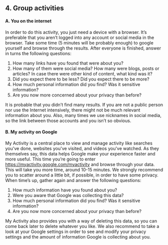## 4. Group activities

#### A. You on the internet

In order to do this activity, you just need a device with a browser. It’s preferable that you aren’t logged into any account or social media in the browser. Take some time (5 minutes will be probably enough) to google yourself and browse through the results. After everyone is finished, answer in turns the following questions:

1. How many links have you found that were about you?
2. How many of them were social media? How many were blogs, posts or articles? In case there were other kind of content, what kind was it?
3. Did you expect there to be less? Did you expect there to be more? 
4. How much personal information did you find? Was it sensitive information?
5. Are you now more concerned about your privacy than before?

It is probable that you didn’t find many results. If you are not a public person nor use the Internet intensively, there might not be much relevant information about you. Also, many times we use nicknames in social media, so the link between those accounts and you isn’t so obvious.

#### B. My activity on Google

My Activity is a central place to view and manage activity like searches you've done, websites you've visited, and videos you've watched. As they themselves say, this data helps Google make your experience faster and more useful. This time you’re going to enter https://myactivity.google.com/myactivity and browse through your data. This will take you more time, around 10-15 minutes. We strongly recommend you to scatter around a little bit, if possible, in order to have some privacy. When time’s up, gather again and answer the following questions:


1. How much information have you found about you?
2. Were you aware that Google was collecting this data?
3. How much personal information did you find? Was it sensitive information?
4. Are you now more concerned about your privacy than before?

My Activity also provides you with a way of deleting this data, so you can come back later to delete whatever you like. We also recommend to take a look at your Google settings in order to see and modify your privacy settings and the amount of information Google is collecting about you.
